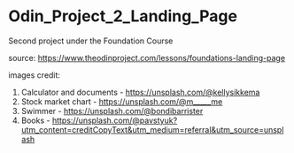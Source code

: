 # Odin_Project_2_Landing_Page
Second project under the Foundation Course

source: https://www.theodinproject.com/lessons/foundations-landing-page

images credit:
1. Calculator and documents - https://unsplash.com/@kellysikkema
2. Stock market chart - https://unsplash.com/@m_____me
3. Swimmer - https://unsplash.com/@bondibarrister
4. Books - https://unsplash.com/@pavstyuk?utm_content=creditCopyText&utm_medium=referral&utm_source=unsplash